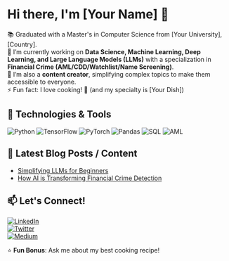 # Hi there, I'm [Your Name] 👋  

📚 Graduated with a Master's in Computer Science from [Your University], [Country].  
🔭 I’m currently working on **Data Science, Machine Learning, Deep Learning, and Large Language Models (LLMs)** with a specialization in **Financial Crime (AML/CDD/Watchlist/Name Screening)**.  
🌱 I’m also a **content creator**, simplifying complex topics to make them accessible to everyone.  
⚡ Fun fact: I love cooking! 🍳 (and my specialty is [Your Dish])  

## 🔧 Technologies & Tools  
![Python](https://img.shields.io/badge/Python-3776AB?style=flat&logo=python&logoColor=white)
![TensorFlow](https://img.shields.io/badge/TensorFlow-FF6F00?style=flat&logo=tensorflow&logoColor=white)
![PyTorch](https://img.shields.io/badge/PyTorch-EE4C2C?style=flat&logo=pytorch&logoColor=white)
![Pandas](https://img.shields.io/badge/Pandas-150458?style=flat&logo=pandas&logoColor=white)
![SQL](https://img.shields.io/badge/SQL-4479A1?style=flat&logo=postgresql&logoColor=white)
![AML](https://img.shields.io/badge/AML_Compliance-14354C?style=flat)  

## 📝 Latest Blog Posts / Content  
- [Simplifying LLMs for Beginners](https://yourbloglink.com)  
- [How AI is Transforming Financial Crime Detection](https://yourbloglink.com)  

## 📫 Let's Connect!  
[![LinkedIn](https://img.shields.io/badge/LinkedIn-0077B5?style=flat&logo=linkedin&logoColor=white)](https://linkedin.com/in/yourprofile)  
[![Twitter](https://img.shields.io/badge/Twitter-1DA1F2?style=flat&logo=twitter&logoColor=white)](https://twitter.com/yourhandle)  
[![Medium](https://img.shields.io/badge/Medium-12100E?style=flat&logo=medium&logoColor=white)](https://medium.com/@yourusername)  

⭐ **Fun Bonus**: Ask me about my best cooking recipe!  
